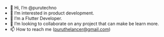 - 👋 Hi, I’m @purutechno
- 👀 I’m interested in product development.
- 🌱 I’m a Flutter Developer.
- 💞️ I’m looking to collaborate on any project that can make be learn more.
- 📫 How to reach me (puruthelancer@gmail.com)

